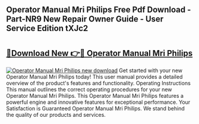 ## Operator Manual Mri Philips Free Pdf Download - Part-NR9 New Repair Owner Guide - User Service Edition tXJc2

# <h2><a href="http://bc50742.oget.top/?id=Operator+Manual+Mri+Philips">🔗Download New 👉🔴 Operator Manual Mri Philips</a></h2>

[![Operator Manual Mri Philips new download](https://i.imgur.com/5g1atiW.png)](http://bc50742.oget.top/?id=Operator+Manual+Mri+Philips)
Get started with your new Operator Manual Mri Philips today! This user manual provides a detailed overview of the product's features and functionality. Operating Instructions This manual outlines the correct operating procedures for your new Operator Manual Mri Philips. This Operator Manual Mri Philips features a powerful engine and innovative features for exceptional performance. Your Satisfaction is Guaranteed Operator Manual Mri Philips. We stand behind the quality of our products and services.
